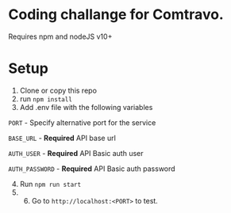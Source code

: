 # Coding challange for Comtravo.

Requires npm and nodeJS v10+

# Setup

1. Clone or copy this repo
2. run `npm install`
3. Add .env file with the following variables

`PORT` - Specify alternative port for the service

`BASE_URL` - **Required** API base url

`AUTH_USER` - **Required** API Basic auth user

`AUTH_PASSWORD` - **Required** API Basic auth password

4. Run `npm run start`
5. 6. Go to `http://localhost:<PORT>` to test.
